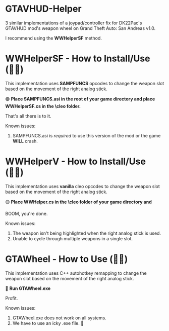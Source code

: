 # GTAVHUD-Helper
3 similar implementations of a joypad/controller fix for DK22Pac's GTAVHUD mod's weapon wheel on Grand Theft Auto: San Andreas v1.0.

I recommend using the **WWHelperSF** method.
 
# WWHelperSF - How to Install/Use (👍🏾)
This implementation uses **SAMPFUNCS** opcodes to change the weapon slot based on the movement of the right analog stick. 

🟢 **Place SAMPFUNCS.asi in the root of your game directory and place WWHelperSF.cs in the \cleo folder.** 

That's all there is to it. 

Known issues:
  1. SAMPFUNCS.asi is *required* to use this version of the mod or the game **WILL** crash.

# WWHelperV - How to Install/Use (🤏🏾)
This implementation uses **vanilla** cleo opcodes to change the weapon slot based on the movement of the right analog stick. 

🟡 **Place WWHelper.cs in the \cleo folder of your game directory and** 

BOOM, you're done.

Known issues:
  1. The weapon isn't being highlighted when the right analog stick is used.
  2. Unable to cycle through multiple weapons in a single slot.

# GTAWheel - How to Use (👎🏾)
This implementation uses C++ autohotkey remapping to change the weapon slot based on the movement of the right analog stick. 

🔴 **Run GTAWheel.exe**

Profit.

Known issues:
  1. GTAWheel.exe does not work on all systems.
  2. We have to use an icky .exe file. 🤮
